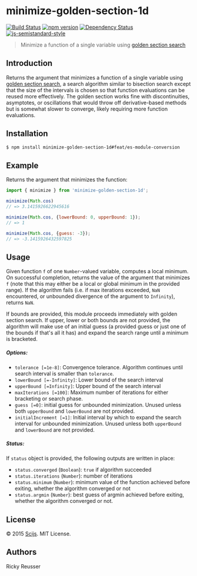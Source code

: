 # minimize-golden-section-1d

[![Build Status][travis-image]][travis-url] [![npm version][npm-image]][npm-url]  [![Dependency Status][david-image]][david-url] [![js-semistandard-style](https://img.shields.io/badge/code%20style-semistandard-brightgreen.svg?style=flat-square)](https://github.com/Flet/semistandard)

> Minimize a function of a single variable using [golden section search](https://en.wikipedia.org/wiki/Golden_section_search)

## Introduction

Returns the argument that minimizes a function of a single variable using [golden section search](https://en.wikipedia.org/wiki/Golden_section_search), a search algorithm similar to bisection search except that the size of the intervals is chosen so that function evaluations can be reused more effectively. The golden section works fine with discontinuities, asymptotes, or oscillations that would throw off derivative-based methods but is somewhat slower to converge, likely requiring more function evaluations.

## Installation

```bash
$ npm install minimize-golden-section-1d#feat/es-module-conversion
```

## Example

Returns the argument that minimizes the function:

```javascript
import { minimize } from 'minimize-golden-section-1d';

minimize(Math.cos)
// => 3.1415926622945616

minimize(Math.cos, {lowerBound: 0, upperBound: 1});
// => 1

minimize(Math.cos, {guess: -3});
// => -3.1415926432597825
```

## Usage


Given function `f` of one `Number`-valued variable, computes a local minimum. On successful completion, returns the value of the argument that minimizes `f` (note that this may either be a local or global minimum in the provided range). If the algorithm fails (i.e. if max iterations exceeded, `NaN` encountered, or unbounded divergence of the argument to `Infinity`), returns `NaN`.

If bounds are provided, this module proceeds immediately with golden section search. If upper, lower or both bounds are not provided, the algorithm will make use of an initial guess (a provided guess or just one of the bounds if that's all it has) and expand the search range until a minimum is bracketed.

##### Options:
- `tolerance [=1e-8]`: Convergence tolerance. Algorithm continues until search interval is smaller than `tolerance`.
- `lowerBound [=-Infinity]`: Lower bound of the search interval
- `upperBound [=Infinity]`: Upper bound of the search interval
- `maxIterations [=100]`: Maximum number of iterations for either bracketing or search phase.
- `guess [=0]`: initial guess for unbounded minimization. Unused unless both `upperBound` and `lowerBound` are not provided.
- `initialIncrement [=1]`: Initial interval by which to expand the search interval for unbounded minimization. Unused unless both `upperBound` and `lowerBound` are not provided.

##### Status:
If `status` object is provided, the following outputs are written in place:
- `status.converged` (`Boolean`): `true` if algorithm succeeded
- `status.iterations` (`Number`): number of iterations
- `status.minimum` (`Number`): minimum value of the function achieved before exiting, whether the algorithm converged or not
- `status.argmin` (`Number`): best guess of argmin achieved before exiting, whether the algorithm converged or not.

## License
&copy; 2015 [Scijs](https://github.com/scijs). MIT License.

## Authors
Ricky Reusser

[travis-image]: https://travis-ci.org/scijs/minimize-golden-section-1d.svg?branch=master
[travis-url]: https://travis-ci.org/scijs/minimize-golden-section-1d
[npm-image]: https://badge.fury.io/js/minimize-golden-section-1d.svg
[npm-url]: http://badge.fury.io/js/minimize-golden-section-1d
[david-image]: https://david-dm.org/scijs/minimize-golden-section-1d.svg
[david-url]: https://david-dm.org/scijs/minimize-golden-section-1d
